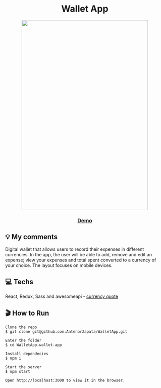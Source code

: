                      
<h1 align="center">Wallet App</h1>

<p align="center">     
<img src="https://github.com/AntenorZapata/WalletApp/blob/wallet-app/src/asserts/wallet.png?raw=true" width="400" height="600"/>
</p>
  
<h3 align="center"> 
<a href="https://reverent-jackson-784b2e.netlify.app/">Demo</a>
</h3>

## 💡 My comments
 Digital wallet that allows users to record their expenses in different currencies. In the app, the user will be able to add, remove and edit an expense; view your expenses and total spent converted to a currency of your choice. The layout focuses on mobile devices.


## :computer: Techs

React, Redux, Sass and awesomeapi - [currency quote](https://economia.awesomeapi.com.br/json/all)

## :clapper: How to Run

    Clone the repo
    $ git clone git@github.com:AntenorZapata/WalletApp.git

    Enter the folder 
    $ cd WalletApp-wallet-app

    Install dependecies
    $ npm i

    Start the server
    $ npm start
    
    Open http://localhost:3000 to view it in the browser.
   
   
